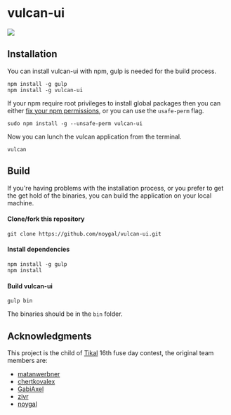 # vulcan-ui

![](https://raw.githubusercontent.com/noygal/vulcan-ui/master/docs/vulcan.gif)

## Installation

You can install vulcan-ui with npm, gulp is needed for the build process.
```
npm install -g gulp
npm install -g vulcan-ui
```

If your npm require root privileges to install global packages then you can either [fix your npm permissions](https://docs.npmjs.com/getting-started/fixing-npm-permissions), or you can use the ```usafe-perm``` flag.
```
sudo npm install -g --unsafe-perm vulcan-ui
```

Now you can lunch the vulcan application from the terminal.
```
vulcan
```

## Build

If you're having problems with the installation process, or you prefer to get the get hold of the binaries, you can build the application on your local machine.

#### Clone/fork this repository
```
git clone https://github.com/noygal/vulcan-ui.git
```
#### Install dependencies
```
npm install -g gulp
npm install
```
#### Build vulcan-ui
```
gulp bin
```

The binaries should be in the ```bin``` folder.

## Acknowledgments

This project is the child of [Tikal](http://www.tikalk.com/) 16th fuse day contest, the original team members are:
- [matanwerbner](http://github.com/matanwerbner)
- [chertkovalex](http://github.com/chertkovalex)
- [GabiAxel](http://github.com/GabiAxel)
- [zivr](http://github.com/zivr)
- [noygal](http://github.com/noygal)
